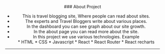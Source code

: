 <div align=center>### About Project<div>

* This is travel blogging site, Where people can read about sites.
* The experts and Travel Bloggers write about various places.
* In the dashboard you can see graph about our site growth. 
* In the about page you can read more about the site.
* In this project we use various technologies. Example
   <div align=center> 
    * HTML
    * CSS
    * Javascript
    * React
    * React Router
    * React recharts
    <div>
***